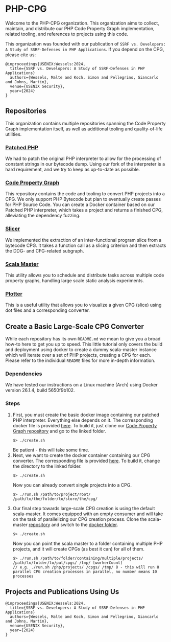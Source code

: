 # PHP-CPG

Welcome to the PHP-CPG organization. This organization aims to collect, maintain, and distribute our PHP Code Property Graph implementation, related tooling, and references to projects using this code.

This organization was founded with our publication of `SSRF vs. Developers: A Study of SSRF-Defenses in PHP Applications`. 
If you depend on the CPG, please cite us:

```
@inproceedings{USENIX:Wessels:2024,
  title={SSRF vs. Developers: A Study of SSRF-Defenses in PHP Applications}
  authors={Wessels, Malte and Koch, Simon and Pellegrino, Giancarlo and Johns, Martin},
  venue={USENIX Security},
  year={2024}
}
``` 
## Repositories

This organization contains multiple repositories spanning the Code Property Graph implementation itself, as well as additional tooling and quality-of-life utilities.

### [Patched PHP](https://github.com/PHP-CPG/php-src)

We had to patch the original PHP interpreter to allow for the processing of constant strings in our bytecode dump.
Using our fork of the interpreter is a hard requirement, and we try to keep as up-to-date as possible.

### [Code Property Graph](https://github.com/PHP-CPG/CPG)

This repository contains the code and tooling to convert PHP projects into a CPG.
We only support PHP Bytecode but plan to eventually create passes for PHP Source Code.
You can create a Docker container based on our Patched PHP interpreter, which takes a project and returns a finished CPG, alleviating the dependency fuzzing.

### [Slicer](https://github.com/PHP-CPG/slicer)

We implemented the extraction of an inter-functional program slice from a bytecode CPG. 
It takes a function call as a slicing criterion and then extracts the DDG- and CFG-related subgraph.

### [Scala Master](https://github.com/PHP-CPG/scala-master)

This utility allows you to schedule and distribute tasks across multiple code property graphs, handling large scale static analysis experiments.

### [Plotter](https://github.com/PHP-CPG/plotter)

This is a useful utility that allows you to visualize a given CPG (slice) using dot files and a corresponding converter.

## Create a Basic Large-Scale CPG Converter

While each repository has its own `README.md` we mean to give you a broad how-to here to get you up to speed.
This little tutorial only covers the build and deployment using docker to create a dummy scala-master instance which will iterate over a set of PHP projects, creating a CPG for each.
Please refer to the individual `README` files for more in-depth information.

### Dependencies

We have tested our instructions on a Linux machine (Arch) using Docker version 26.1.4, build 5650f9b102.

### Steps 

1. First, you must create the basic docker image containing our patched PHP interpreter. Everything else depends on it.
   The corresponding docker file is provided [here](https://github.com/PHP-CPG/CPG/tree/master/resources/docker/PHP-StringPatched).
   To build it, just clone our [Code Property Graph repository](https://github.com/PHP-CPG/CPG) and go to the linked folder.
   ```
   $> ./create.sh
   ```
   Be patient - this will take some time.
3. Next, we want to create the docker container containing our CPG converter. The corresponding file is provided [here](https://github.com/PHP-CPG/CPG/tree/master/resources/docker/multilayer-php-cpg).
   To build it, change the directory to the linked folder.
   ```
   $> ./create.sh
   ```
   Now you can already convert single projects into a CPG.
   ```
   $> ./run.sh /path/to/project/root/ /path/to/the/folder/to/store/the/cpg/
   ```
4. Our final step towards large-scale CPG creation is using the default scala-master.
   It comes equipped with an empty consumer and will take on the task of parallelizing our CPG creation process.
   Clone the scala-master [repository](https://github.com/PHP-CPG/scala-master) and switch to the [docker folder](https://github.com/PHP-CPG/scala-master/tree/master/resources/docker/template).
   ```
   $> ./create.sh
   ```
   Now you can point the scala master to a folder containing multiple PHP projects, and it will create CPGs (as best it can) for all of them.
   ```
   $> ./run.sh /path/to/folder/containing/multiple/projects/ /path/to/folder/to/put/cpgs/ /tmp/ [workerCount]
   // e.g. ./run.sh /php/projects/ /cpgs/ /tmp/ 8 - this will run 8 parallel CPG creation processes in parallel, no number means 10 processes
   ```

## Projects and Publications Using Us

```
@inproceedings{USENIX:Wessels:2024,
  title={SSRF vs. Developers: A Study of SSRF-Defenses in PHP Applications}
  authors={Wessels, Malte and Koch, Simon and Pellegrino, Giancarlo and Johns, Martin},
  venue={USENIX Security},
  year={2024}
}
``` 
